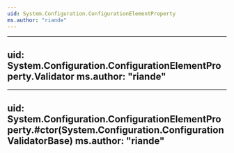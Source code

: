 ```yaml
---
uid: System.Configuration.ConfigurationElementProperty
ms.author: "riande"
---
```


---
uid: System.Configuration.ConfigurationElementProperty.Validator
ms.author: "riande"
---

---
uid: System.Configuration.ConfigurationElementProperty.#ctor(System.Configuration.ConfigurationValidatorBase)
ms.author: "riande"
---
